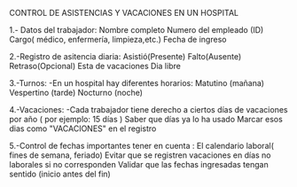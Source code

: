 CONTROL DE ASISTENCIAS Y VACACIONES EN UN HOSPITAL 

  1.- Datos del trabajador:
      Nombre completo 
      Numero del empleado (ID)
      Cargo( médico, enfermería, limpieza,etc.) 
      Fecha de ingreso

  2.-Registro de asitencia diaria:
      Asistió(Presente)
      Falto(Ausente)
      Retraso(Opcional)
      Esta de vacaciones 
      Dia libre 

  3.-Turnos:
      -En un hospital hay diferentes horarios:
      Matutino (mañana)
      Vespertino (tarde)
      Nocturno (noche)

  4.-Vacaciones: 
      -Cada trabajador tiene derecho a ciertos días de vacaciones por año ( por ejemplo: 15 días )
       Saber que días ya lo ha usado 
       Marcar esos dias como "VACACIONES" en el registro 

   5.-Control de fechas importantes tener en cuenta : 
       El calendario laboral( fines de semana, feriado) 
       Evitar que se registren vacaciones en días no laborales si no corresponden 
       Validar que las fechas ingresadas tengan sentido (inicio antes del fin)




       
